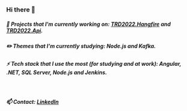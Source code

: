 ### Hi there 👋

##### 🚧 Projects that I'm currently working on: <a href="https://github.com/anddMF/TRD2022.Hangfire" target="_blank" rel="noopener noreferrer">TRD2022.Hangfire</a> and <a href="https://github.com/anddMF/TRD2022.Api" target="_blank" rel="noopener noreferrer">TRD2022.Api</a>.
##### ✏️ Themes that I'm currently studying: Node.js and Kafka.
##### ⚡ Tech stack that I use the most (for studying and at work): Angular, .NET, SQL Server, Node.js and Jenkins.
<br>

##### 📫 Contact: <a href="https://www.linkedin.com/in/andrew-moraes-f/" target="_blank">LinkedIn</a>
<!--
**anddMF/anddmf** is a ✨ _special_ ✨ repository because its `README.md` (this file) appears on your GitHub profile.

Here are some ideas to get you started:

- 🔭 I’m currently working on ...
- 🌱 I’m currently learning ...
- 👯 I’m looking to collaborate on ...
- 🤔 I’m looking for help with ...
- 💬 Ask me about ...
- 📫 How to reach me: ...
- 😄 Pronouns: ...
- ⚡ Fun fact: ...
-->
